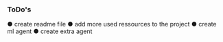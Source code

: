 ### ToDo's

 ● create readme file
 ● add more used ressources to the project
 ● create ml agent
 ● create extra agent